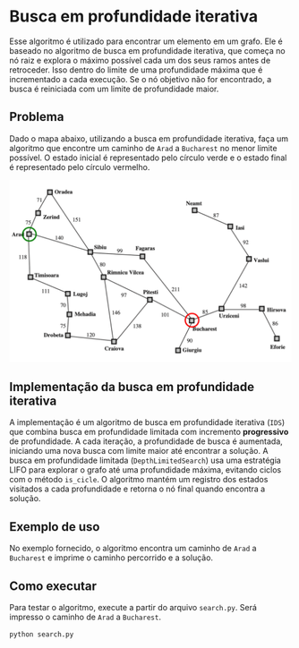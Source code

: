 # Busca em profundidade iterativa

Esse algoritmo é utilizado para encontrar um elemento em um grafo. Ele é baseado no algoritmo de busca em profundidade iterativa, que começa no nó raiz e explora o máximo possível cada um dos seus ramos antes de retroceder. Isso dentro do limite de uma profundidade máxima que é incrementado a cada execução. Se o nó objetivo não for encontrado, a busca é reiniciada com um limite de profundidade maior.

## Problema

Dado o mapa abaixo, utilizando a busca em profundidade iterativa, faça um algoritmo que encontre um caminho de `Arad` a `Bucharest` no menor limite possível. O estado inicial é representado pelo círculo verde e o estado final é representado pelo círculo vermelho. 

![alt text](<../mapa simples.png>)

## Implementação da busca em profundidade iterativa

A implementação é um algoritmo de busca em profundidade iterativa (`IDS`) que combina busca em profundidade limitada com incremento **progressivo** de profundidade. A cada iteração, a profundidade de busca é aumentada, iniciando uma nova busca com limite maior até encontrar a solução. A busca em profundidade limitada (`DepthLimitedSearch`) usa uma estratégia LIFO para explorar o grafo até uma profundidade máxima, evitando ciclos com o método `is_cicle`. O algoritmo mantém um registro dos estados visitados a cada profundidade e retorna o nó final quando encontra a solução.

## Exemplo de uso

No exemplo fornecido, o algoritmo encontra um caminho de `Arad` a `Bucharest` e imprime o caminho percorrido e a solução.

## Como executar

Para testar o algoritmo, execute a partir do arquivo `search.py`. Será impresso o caminho de `Arad` a `Bucharest`.

```bash
python search.py
```

